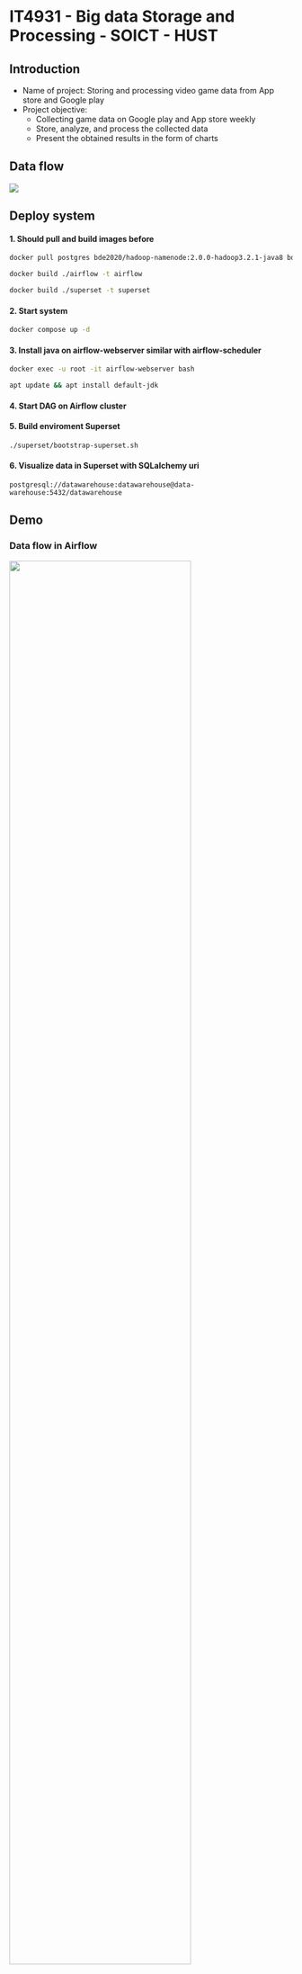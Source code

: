 # IT4931 - Big data Storage and Processing - SOICT - HUST

## Introduction
<ul>
  <li>Name of project: Storing and processing video game data from App store and Google play</li>
  <li>Project objective:
    <ul>
      <li>Collecting game data on Google play and App store weekly</li>
      <li>Store, analyze, and process the collected data</li>
      <li>Present the obtained results in the form of charts</li>
    </ul>
  </li>
</ul>

## Data flow
  <img src="https://github.com/Tran-Ngoc-Bao/Analyze_Game_data/blob/master/pictures/design/DataFlow.png">

## Deploy system
#### 1. Should pull and build images before
```sh
docker pull postgres bde2020/hadoop-namenode:2.0.0-hadoop3.2.1-java8 bde2020/hadoop-datanode:2.0.0-hadoop3.2.1-java8
```
```sh
docker build ./airflow -t airflow
```
```sh
docker build ./superset -t superset
```

#### 2. Start system
```sh
docker compose up -d
```

#### 3. Install java on airflow-webserver similar with airflow-scheduler
```sh
docker exec -u root -it airflow-webserver bash
```
```sh
apt update && apt install default-jdk
```

#### 4. Start DAG on Airflow cluster

#### 5. Build enviroment Superset
```sh
./superset/bootstrap-superset.sh
```
  
#### 6. Visualize data in Superset with SQLalchemy uri
```
postgresql://datawarehouse:datawarehouse@data-warehouse:5432/datawarehouse
```

## Demo
### Data flow in Airflow
<img style="width:80%" src="https://github.com/Tran-Ngoc-Bao/Analyze_Game_Data/blob/master/pictures/screenshot/airflow.jpeg">

### Data lake in HDFS
<img style="width:80%" src="https://github.com/Tran-Ngoc-Bao/Analyze_Game_Data/blob/master/pictures/screenshot/hdfs.jpeg">

### Top review company Google play
<img style="width:75%" src="https://github.com/Tran-Ngoc-Bao/Analyze_Game_Data/blob/master/pictures/output/reviews-company-google-play-tablet-09092024-2024-09-10T15-44-59.913Z.jpg">

### Top game genre App store
<img style="width:75%" src="https://github.com/Tran-Ngoc-Bao/Analyze_Game_Data/blob/master/pictures/output/classify-app-store-09092024-2024-09-10T15-37-01.306Z.jpg">


